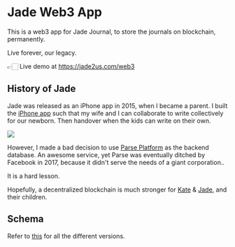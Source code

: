 # Jade Web3 App

This is a web3 app for Jade Journal, to store the journals on blockchain, permanently.

Live forever, our legacy.

👉🏻 Live demo at https://jade2us.com/web3

## History of Jade

Jade was released as an iPhone app in 2015, when I became a parent. I built the [iPhone app](https://jade2us.com) such that my wife and I can collaborate to write collectively for our newborn. Then handover when the kids can write on their own.

![](https://miro.medium.com/max/1400/1*gzlC9ze1fz9OeIlIjYa5MQ.png)

However, I made a bad decision to use [Parse Platform](https://en.wikipedia.org/wiki/Parse,_Inc.) as the backend database. An awesome service, yet Parse was eventually ditched by Facebook in 2017, because it didn't serve the needs of a giant corporation..

It is a hard lesson.

Hopefully, a decentralized blockchain is much stronger for [Kate](https://just2me.com/2015/08/18/baby-kate-is-born/) & [Jade](https://just2me.com/2020/01/09/baby-jade-is-born/), and their children.

## Schema

Refer to [this](Schema.md) for all the different versions.